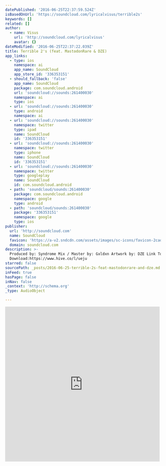 ```yaml
---
datePublished: '2016-06-25T22:37:59.524Z'
isBasedOnUrl: 'https://soundcloud.com/lyricalvisus/terrible2s'
keywords: []
related: []
author:
  - name: Visus
    url: 'http://soundcloud.com/lyricalvisus'
    avatar: {}
dateModified: '2016-06-25T22:37:22.039Z'
title: Terrible 2's (feat. MastodonRare & DZE)
app_links:
  - type: ios
    namespace: ai
    app_name: SoundCloud
    app_store_id: '336353151'
  - should_fallback: 'false'
    app_name: SoundCloud
    package: com.soundcloud.android
    url: 'soundcloud://sounds:261400030'
    namespace: ai
    type: ios
  - url: 'soundcloud://sounds:261400030'
    type: android
    namespace: ai
  - url: 'soundcloud://sounds:261400030'
    namespace: twitter
    type: ipad
    name: SoundCloud
    id: '336353151'
  - url: 'soundcloud://sounds:261400030'
    namespace: twitter
    type: iphone
    name: SoundCloud
    id: '336353151'
  - url: 'soundcloud://sounds:261400030'
    namespace: twitter
    type: googleplay
    name: SoundCloud
    id: com.soundcloud.android
  - path: 'soundcloud/sounds:261400030'
    package: com.soundcloud.android
    namespace: google
    type: android
  - path: 'soundcloud/sounds:261400030'
    package: '336353151'
    namespace: google
    type: ios
publisher:
  url: 'http://soundcloud.com'
  name: SoundCloud
  favicon: 'https://a-v2.sndcdn.com/assets/images/sc-icons/favicon-2cadd14b.ico'
  domain: soundcloud.com
description: >-
  Produced by: Syndrome Mix / Master by: Gxldxn Artwork by: DZE Link To
  Download:https://www.hive.co/l/ueju
starred: false
sourcePath: _posts/2016-06-25-terrible-2s-feat-mastodonrare-and-dze.md
inFeed: true
hasPage: false
inNav: false
_context: 'http://schema.org'
_type: AudioObject

---
```

<iframe src="https://cdn.embedly.com/widgets/media.html?src=https%3A%2F%2Fw.soundcloud.com%2Fplayer%2F%3Fvisual%3Dtrue%26url%3Dhttp%253A%252F%252Fapi.soundcloud.com%252Ftracks%252F261400030%26show_artwork%3Dtrue&amp;url=https%3A%2F%2Fsoundcloud.com%2Flyricalvisus%2Fterrible2s&amp;image=http%3A%2F%2Fi1.sndcdn.com%2Fartworks-000160335413-ty7q8p-t500x500.jpg&amp;key=b7d04c9b404c499eba89ee7072e1c4f7&amp;type=text%2Fhtml&amp;schema=soundcloud" width="500" height="500" scrolling="no" frameborder="0" allowfullscreen="" style=""></iframe>